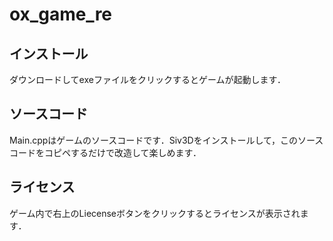 # ox_game_re
## インストール
ダウンロードしてexeファイルをクリックするとゲームが起動します．
## ソースコード
Main.cppはゲームのソースコードです．Siv3Dをインストールして，このソースコードをコピペするだけで改造して楽しめます．
## ライセンス
ゲーム内で右上のLiecenseボタンをクリックするとライセンスが表示されます．
